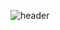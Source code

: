 ![header](https://capsule-render.vercel.app/api?type=wave&color=auto&height=170&section=header&text=Seo%20Git&fontColor=090707&fontAlignX=45&fontAlignY=65&fontSize=100)


<!--
**JHSeo-git/JHSeo-git** is a ✨ _special_ ✨ repository because its `README.md` (this file) appears on your GitHub profile.
